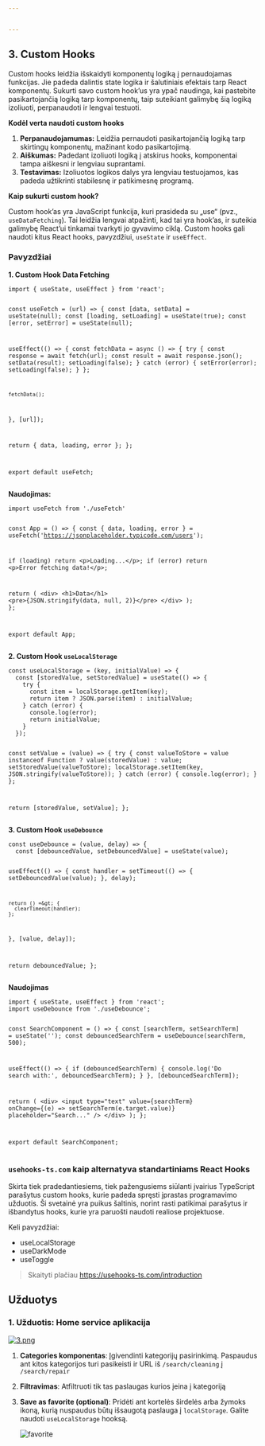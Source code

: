 ```yaml
---


---
```


<h2 id="custom-hooks">3. Custom Hooks</h2>
<p>Custom hooks leidžia išskaidyti komponentų logiką į pernaudojamas funkcijas. Jie padeda dalintis state logika ir šalutiniais efektais tarp React komponentų. Sukurti savo custom hook’us yra ypač naudinga, kai pastebite pasikartojančią logiką tarp komponentų, taip suteikiant galimybę šią logiką izoliuoti, perpanaudoti ir lengvai testuoti.</p>
<p><strong>Kodėl verta naudoti custom hooks</strong></p>
<ol>
<li><strong>Perpanaudojamumas:</strong> Leidžia pernaudoti pasikartojančią logiką tarp skirtingų komponentų, mažinant kodo pasikartojimą.</li>
<li><strong>Aiškumas:</strong> Padedant izoliuoti logiką į atskirus hooks, komponentai tampa aiškesni ir lengviau suprantami.</li>
<li><strong>Testavimas:</strong> Izoliuotos logikos dalys yra lengviau testuojamos, kas padeda užtikrinti stabilesnę ir patikimesnę programą.</li>
</ol>
<p><strong>Kaip sukurti custom hook?</strong></p>
<p>Custom hook’as yra JavaScript funkcija, kuri prasideda su „use“ (pvz., <code>useDataFetching</code>). Tai leidžia lengvai atpažinti, kad tai yra hook’as, ir suteikia galimybę React’ui tinkamai tvarkyti jo gyvavimo ciklą. Custom hooks gali naudoti kitus React hooks, pavyzdžiui, <code>useState</code> ir <code>useEffect</code>.</p>
<h3 id="pavyzdžiai">Pavyzdžiai</h3>
<p><strong>1. Custom Hook Data Fetching</strong></p>
<pre><code>import { useState, useEffect } from 'react';

const useFetch = (url) =&gt; {
  const [data, setData] = useState(null);
  const [loading, setLoading] = useState(true);
  const [error, setError] = useState(null);

  useEffect(() =&gt; {
    const fetchData = async () =&gt; {
      try {
        const response = await fetch(url);
        const result = await response.json();
        setData(result);
        setLoading(false);
      } catch (error) {
        setError(error);
        setLoading(false);
      }
    };

    fetchData();
  }, [url]);

  return { data, loading, error };
};

export default useFetch;
</code></pre>
<p><strong>Naudojimas:</strong></p>
<pre><code>import useFetch from './useFetch'

const App = () =&gt; {
  const { data, loading, error } = useFetch('https://jsonplaceholder.typicode.com/users');

  if (loading) return &lt;p&gt;Loading...&lt;/p&gt;;
  if (error) return &lt;p&gt;Error fetching data!&lt;/p&gt;;

  return (
    &lt;div&gt;
      &lt;h1&gt;Data&lt;/h1&gt;
      &lt;pre&gt;{JSON.stringify(data, null, 2)}&lt;/pre&gt;
    &lt;/div&gt;
  );
};

export default App;
</code></pre>
<p><strong>2. Custom Hook <code>useLocalStorage</code></strong></p>
<pre><code>const useLocalStorage = (key, initialValue) =&gt; {
  const [storedValue, setStoredValue] = useState(() =&gt; {
    try {
      const item = localStorage.getItem(key);
      return item ? JSON.parse(item) : initialValue;
    } catch (error) {
      console.log(error);
      return initialValue;
    }
  });

  const setValue = (value) =&gt; {
    try {
      const valueToStore =
        value instanceof Function ? value(storedValue) : value;
      setStoredValue(valueToStore);
      localStorage.setItem(key, JSON.stringify(valueToStore));
    } catch (error) {
      console.log(error);
    }
  };

  return [storedValue, setValue];
};
</code></pre>
<p><strong>3. Custom Hook <code>useDebounce</code></strong></p>
<pre><code>const useDebounce = (value, delay) =&gt; {
  const [debouncedValue, setDebouncedValue] = useState(value);

  useEffect(() =&gt; {
    const handler = setTimeout(() =&gt; {
      setDebouncedValue(value);
    }, delay);

    return () =&gt; {
      clearTimeout(handler);
    };
  }, [value, delay]);

  return debouncedValue;
};
</code></pre>
<p><strong>Naudojimas</strong></p>
<pre><code>import { useState, useEffect } from 'react';
import useDebounce from './useDebounce';

const SearchComponent = () =&gt; {
  const [searchTerm, setSearchTerm] = useState('');
  const debouncedSearchTerm = useDebounce(searchTerm, 500);

  useEffect(() =&gt; {
    if (debouncedSearchTerm) {
      console.log('Do search with:', debouncedSearchTerm);
    }
  }, [debouncedSearchTerm]);

  return (
    &lt;div&gt;
      &lt;input
        type="text"
        value={searchTerm}
        onChange={(e) =&gt; setSearchTerm(e.target.value)}
        placeholder="Search..."
      /&gt;
    &lt;/div&gt;
  );
};

export default SearchComponent;
</code></pre>
<h3 id="usehooks-ts.com-kaip-alternatyva-standartiniams-react-hooks"><code>usehooks-ts.com</code> kaip alternatyva standartiniams React Hooks</h3>
<p>Skirta tiek pradedantiesiems, tiek pažengusiems siūlanti įvairius TypeScript parašytus custom hooks, kurie padeda spręsti įprastas programavimo užduotis. Ši svetainė yra puikus šaltinis, norint rasti patikimai parašytus ir išbandytus hooks, kurie yra paruošti naudoti realiose projektuose.</p>
<p>Keli pavyzdžiai:</p>
<ul>
<li>useLocalStorage</li>
<li>useDarkMode</li>
<li>useToggle</li>
</ul>
<blockquote>
<p>Skaityti plačiau <a href="https://usehooks-ts.com/introduction">https://usehooks-ts.com/introduction</a></p>
</blockquote>
<h2 id="užduotys">Užduotys</h2>
<h3 id="užduotis-home-service-aplikacija">1. Užduotis: Home service aplikacija</h3>
<p><a href="https://postimg.cc/K188h1wv"><img src="https://i.postimg.cc/K8nkLL5L/3.png" alt="3.png"></a></p>
<ol>
<li>
<p><strong>Categories komponentas</strong>: Įgivendinti kategorijų pasirinkimą. Paspaudus ant kitos kategorijos turi pasikeisti ir URL iš <code>/search/cleaning</code> į <code>/search/repair</code></p>
</li>
<li>
<p><strong>Filtravimas</strong>: Atfiltruoti tik tas paslaugas kurios įeina į kategoriją</p>
</li>
<li>
<p><strong>Save as favorite (optional)</strong>: Pridėti ant kortelės širdelės arba žymoks ikoną, kurią nuspaudus būtų išsaugotą paslauga į <code>localStorage</code>. Galite naudoti <code>useLocalStorage</code> hooksą.</p>
<p><img src="https://cdn.dribbble.com/users/744984/screenshots/5465439/favorites-01.png" alt="favorite"></p>
</li>
</ol>

